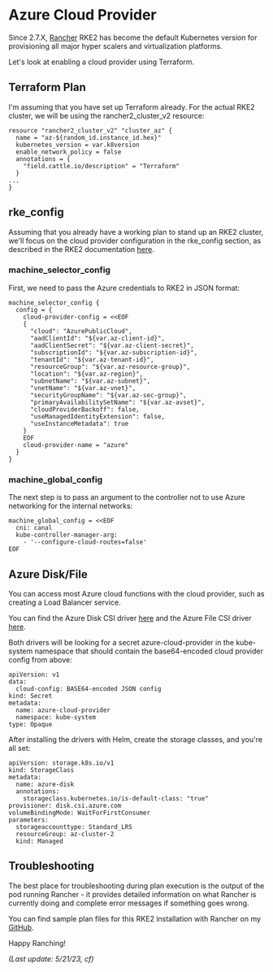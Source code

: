 # Azure Cloud Provider

Since 2.7.X, [Rancher](https://rancher.com/) RKE2 has become the default Kubernetes version for provisioning all major hyper scalers and virtualization platforms.

Let's look at enabling a cloud provider using Terraform.

## Terraform Plan

I'm assuming that you have set up Terraform already. For the actual RKE2 cluster, we will be using the rancher2_cluster_v2 resource:

```
resource "rancher2_cluster_v2" "cluster_az" {
  name = "az-${random_id.instance_id.hex}"
  kubernetes_version = var.k8version
  enable_network_policy = false
  annotations = {
    "field.cattle.io/description" = "Terraform"
  }
...
}
```

## rke_config

Assuming that you already have a working plan to stand up an RKE2 cluster, we'll focus on the cloud provider configuration in the rke_config section, as described in the RKE2 documentation [here](https://ranchermanager.docs.rancher.com/how-to-guides/new-user-guides/kubernetes-clusters-in-rancher-setup/set-up-cloud-providers/azure#rke2-cluster-set-up-in-rancher). 

### machine_selector_config

First, we need to pass the Azure credentials to RKE2 in JSON format:

```
machine_selector_config {
  config = {
    cloud-provider-config = <<EOF
    { 
      "cloud": "AzurePublicCloud",
      "aadClientId": "${var.az-client-id}",
      "aadClientSecret": "${var.az-client-secret}",
      "subscriptionId": "${var.az-subscription-id}",
      "tenantId": "${var.az-tenant-id}",
      "resourceGroup": "${var.az-resource-group}",
      "location": "${var.az-region}",
      "subnetName": "${var.az-subnet}",
      "vnetName": "${var.az-vnet}",
      "securityGroupName": "${var.az-sec-group}",
      "primaryAvailabilitySetName": "${var.az-avset}",
      "cloudProviderBackoff": false,
      "useManagedIdentityExtension": false,
      "useInstanceMetadata": true
    }
    EOF
    cloud-provider-name = "azure"
  }
}
```

### machine_global_config

The next step is to pass an argument to the controller not to use Azure networking for the internal networks:

```
machine_global_config = <<EOF
  cni: canal
  kube-controller-manager-arg:
    - '--configure-cloud-routes=false'
EOF
```

## Azure Disk/File

You can access most Azure cloud functions with the cloud provider, such as creating a Load Balancer service.

You can find the Azure Disk CSI driver [here](https://github.com/kubernetes-sigs/azuredisk-csi-driver#install-driver-on-a-kubernetes-cluster) and the Azure File CSI driver [here](https://github.com/kubernetes-sigs/azurefile-csi-driver#install-driver-on-a-kubernetes-cluster).

Both drivers will be looking for a secret azure-cloud-provider in the kube-system namespace that should contain the base64-encoded cloud provider config from above:

```
apiVersion: v1
data:
  cloud-config: BASE64-encoded JSON config
kind: Secret
metadata:
  name: azure-cloud-provider
  namespace: kube-system
type: Opaque
```

After installing the drivers with Helm, create the storage classes, and you're all set:

```
apiVersion: storage.k8s.io/v1
kind: StorageClass
metadata:
  name: azure-disk
  annotations:
    storageclass.kubernetes.io/is-default-class: "true"
provisioner: disk.csi.azure.com
volumeBindingMode: WaitForFirstConsumer
parameters:
  storageaccounttype: Standard_LRS
  resourceGroup: az-cluster-2
  kind: Managed
```

## Troubleshooting

The best place for troubleshooting during plan execution is the output of the pod running Rancher - it provides detailed information on what Rancher is currently doing and complete error messages if something goes wrong.

You can find sample plan files for this RKE2 installation with Rancher on my [GitHub](https://github.com/chfrank-cgn/Rancher/tree/master/az-cluster-2).

Happy Ranching!

*(Last update: 5/21/23, cf)*

